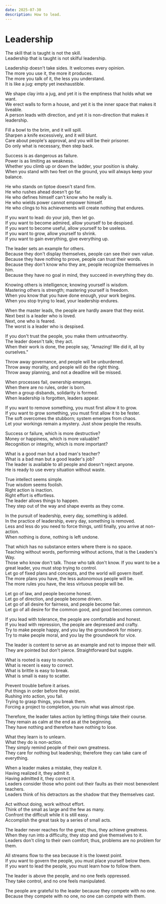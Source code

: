 ```yaml
---
date: 2025-07-30
description: How to lead.
---
```

# Leadership

The skill that is taught is not the skill.  
Leadership that is taught is not skilful leadership.  

Leadership doesn't take sides. It welcomes every opinion.  
The more you use it, the more it produces.  
The more you talk of it, the less you understand.  
It is like a jug: empty yet inexhaustible.  

We shape clay into a jug, and yet it is the emptiness that holds what we want.  
We erect walls to form a house, and yet it is the inner space that makes it liveable.  
A person leads with direction, and yet it is non-direction that makes it leadership.  

Fill a bowl to the brim, and it will spill.  
Sharpen a knife excessively, and it will blunt.  
Care about people's approval, and you will be their prisoner.  
Do only what is necessary, then step back.  

Success is as dangerous as failure.  
Power is as limiting as weakness.  
Whether you climb up or down the ladder, your position is shaky.  
When you stand with two feet on the ground, you will always keep your balance.  

He who stands on tiptoe doesn't stand firm.  
He who rushes ahead doesn't go far.  
He who defines himself can't know who he really is.  
He who wields power cannot empower himself.  
He who clings to his achievements will create nothing that endures.  

If you want to lead: do your job, then let go.  
If you want to become admired, allow yourself to be despised.  
If you want to become useful, allow yourself to be useless.  
If you want to grow, allow yourself to shrink.  
If you want to gain everything, give everything up.  

The leader sets an example for others.  
Because they don't display themselves, people can see their own value.  
Because they have nothing to prove, people can trust their words.  
Because they don't know who they are, people recognize themselves in him.  
Because they have no goal in mind, they succeed in everything they do.  

Knowing others is intelligence; knowing yourself is wisdom.  
Mastering others is strength; mastering yourself is freedom.  
When you know that you have done enough, your work begins.  
When you stop trying to lead, your leadership endures.  

When the master leads, the people are hardly aware that they exist.  
Next best is a leader who is loved.  
Next, one who is feared.  
The worst is a leader who is despised.  

If you don't trust the people, you make them untrustworthy.  
The leader doesn't talk; they act.  
When their work is done, the people say, "Amazing! We did it, all by ourselves."  

Throw away governance, and people will be unburdened.  
Throw away morality, and people will do the right thing.  
Throw away planning, and not a deadline will be missed.  

When processes fail, ownership emerges.  
When there are no rules, order is born.  
When a group disbands, solidarity is formed.  
When leadership is forgotten, leaders appear.  

If you want to remove something, you must first allow it to grow.  
If you want to grow something, you must first allow it to be fester.  
The soft overcomes the stubborn; system emerges from chaos.  
Let your workings remain a mystery. Just show people the results.  

Success or failure, which is more destructive?  
Money or happiness, which is more valuable?  
Recognition or integrity, which is more important?  

What is a good man but a bad man's teacher?  
What is a bad man but a good leader's job?  
The leader is available to all people and doesn't reject anyone.  
He is ready to use every situation without waste.  

True intellect seems simple.  
True wisdom seems foolish.  
Right action is inaction.  
Right effort is effortless.  
The leader allows things to happen.  
They step out of the way and shape events as they come.  

In the pursuit of leadership, every day, something is added.  
In the practice of leadership, every day, something is removed.  
Less and less do you need to force things, until finally, you arrive at non-action.  
When nothing is done, nothing is left undone.  

That which has no substance enters where there is no space.  
Teaching without words, performing without actions, that is the Leaders's Way.  
Those who know don't talk. Those who talk don't know.  If you want to be a great leader, you must stop trying to control.  
Let go of fixed plans and concepts, and the world will govern itself.  
The more plans you have, the less autonomous people will be.  
The more rules you have, the less virtuous people will be.  

Let go of law, and people become honest.  
Let go of direction, and people become driven.  
Let go of all desire for fairness, and people become fair.  
Let go of all desire for the common good, and good becomes common.  

If you lead with tolerance, the people are comfortable and honest.  
If you lead with repression, the people are depressed and crafty.  
Try to make people happy, and you lay the groundwork for misery.  
Try to make people moral, and you lay the groundwork for vice.  

The leader is content to serve as an example and not to impose their will.  
They are pointed but don't pierce. Straightforward but supple.  

What is rooted is easy to nourish.  
What is recent is easy to correct.  
What is brittle is easy to break.  
What is small is easy to scatter.  

Prevent trouble before it arises.  
Put things in order before they exist.  
Rushing into action, you fail.  
Trying to grasp things, you break them.  
Forcing a project to completion, you ruin what was almost ripe.   

Therefore, the leader takes action by letting things take their course.  
They remain as calm at the end as at the beginning.  
They have nothing and therefore have nothing to lose.  

What they learn is to unlearn.  
What they do is non-action.  
They simply remind people of their own greatness.  
They care for nothing but leadership; therefore they can take care of everything.  

When a leader makes a mistake, they realize it.  
Having realized it, they admit it.  
Having admitted it, they correct it.  
Leaders consider those who point out their faults as their most benevolent teachers.  
Leaders think of his detractors as the shadow that they themselves cast.  

Act without doing, work without effort.  
Think of the small as large and the few as many.  
Confront the difficult while it is still easy.  
Accomplish the great task by a series of small acts.  

The leader never reaches for the great; thus, they achieve greatness.  
When they run into a difficulty, they stop and give themselves to it.  
Leaders don't cling to their own comfort; thus, problems are no problem for them.  

All streams flow to the sea because it is the lowest point.  
If you want to govern the people, you must place yourself below them.  
If you want to lead the people, you must learn how to follow them.  

The leader is above the people, and no one feels oppressed.  
They take control, and no one feels manipulated.  

The people are grateful to the leader because they compete with no one.  
Because they compete with no one, no one can compete with them.  

